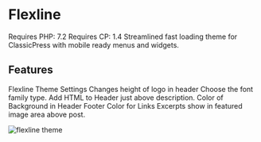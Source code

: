 # Flexline

Requires PHP: 7.2
Requires CP:  1.4
Streamlined fast loading theme for ClassicPress with mobile ready menus and widgets.

## Features
Flexline Theme Settings
Changes height of logo in header
Choose the font family type.
Add HTML to Header just above description.
Color of Background in Header Footer
Color for Links
Excerpts show in featured image area above post.


![flexline theme](http://classicpress-themes.com/wp-content/uploads/2023/07/screenshot.png)
